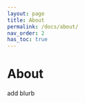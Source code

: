 ```yaml
---
layout: page
title: About
permalink: /docs/about/
nav_order: 2
has_toc: true
---
```


# About

add blurb
